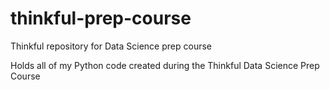 # thinkful-prep-course
Thinkful repository for Data Science prep course

Holds all of my Python code created during the Thinkful Data Science Prep Course
